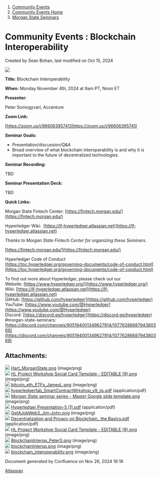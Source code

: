 1. [Community Events](index.html)
2. [Community Events Home](Community-Events-Home_21790731.html)
3. [Morgan State Seminars](Morgan-State-Seminars_21793775.html)

# Community Events : Blockchain Interoperability

Created by Sean Bohan, last modified on Oct 15, 2024

![](attachments/21794495/31752734.png?height=250)

**Title:** Blockchain Interoperability

**When:** Monday November 4th, 2024 at 9am PT, Noon ET

**Presenter:**

Peter Somogyvari, Accenture

**Zoom Link:** 

[https://zoom.us/j/96606395741](https://zoom.us/j/96606395741)

**Seminar Goals:**

- Presentation/discussion/Q&amp;A
- Broad overview of what blockchain interoperability is and why it is important to the future of decentralized technologies.

**Seminar Recording:**

TBD

**Seminar Presentation Deck:**

TBD

**Quick Links:**

Morgan State Fintech Center: [https://fintech.morgan.edu/](https://fintech.morgan.edu/)

Hyperledger Wiki:  [https://lf-hyperledger.atlassian.net](https://lf-hyperledger.atlassian.net)

*Thanks to Morgan State Fintech Center for organizing these Seminars.*

[https://fintech.morgan.edu/](https://fintech.morgan.edu/)

Hyperledger Code of Conduct  
[https://toc.hyperledger.org/governing-documents/code-of-conduct.html](https://toc.hyperledger.org/governing-documents/code-of-conduct.html)

To find out more about Hyperledger, please check out our   
Website: [https://www.hyperledger.org/](https://www.hyperledger.org/)  
Wiki: [https://lf-hyperledger.atlassian.net](https://lf-hyperledger.atlassian.net)  
GitHub: [https://github.com/hyperledger](https://github.com/hyperledger)  
YouTube: [https://www.youtube.com/@Hyperledger](https://www.youtube.com/@Hyperledger)  
Discord: [https://discord.gg/hyperledger](https://discord.gg/hyperledger)  
#morgan-state-seminars: [https://discord.com/channels/905194001349627914/1077628668794380369](https://discord.com/channels/905194001349627914/1077628668794380369)

## Attachments:

![](images/icons/bullet_blue.gif) [Hart\_MorganState.png](attachments/21794495/21794498.png) (image/png)  
![](images/icons/bullet_blue.gif) [HL Project Workshop Social Card Template - EDITABLE (9).png](attachments/21794495/21794503.png) (image/png)  
![](images/icons/bullet_blue.gif) [bitcoin\_eth\_ETFs\_JamesL.png](attachments/21794495/21794494.png) (image/png)  
![](images/icons/bullet_blue.gif) [hyperledgerfab\_SmartContractWrkshop\_v9\_jjs.pdf](attachments/21794495/21794500.pdf) (application/pdf)  
![](images/icons/bullet_blue.gif) [Morgan State seminar series - Master Google slide template.png](attachments/21794495/21794501.png) (image/png)  
![](images/icons/bullet_blue.gif) [Hyperledger Presentation-5 (1).pdf](attachments/21794495/21794502.pdf) (application/pdf)  
![](images/icons/bullet_blue.gif) [GetAJobWeb3\_Jim-John.png](attachments/21794495/21794496.png) (image/png)  
![](images/icons/bullet_blue.gif) [Decentralization and Privacy on Blockchain_ the Basics.pdf](attachments/21794495/21794497.pdf) (application/pdf)  
![](images/icons/bullet_blue.gif) [HL Project Workshop Social Card Template - EDITABLE (8).png](attachments/21794495/21794499.png) (image/png)  
![](images/icons/bullet_blue.gif) [BlockchainInterop\_PeterS.png](attachments/21794495/21794504.png) (image/png)  
![](images/icons/bullet_blue.gif) [blockchainInterop.png](attachments/21794495/21794515.png) (image/png)  
![](images/icons/bullet_blue.gif) [blockchain\_interoperability.png](attachments/21794495/31752734.png) (image/png)

Document generated by Confluence on Nov 26, 2024 16:18

[Atlassian](http://www.atlassian.com/)
